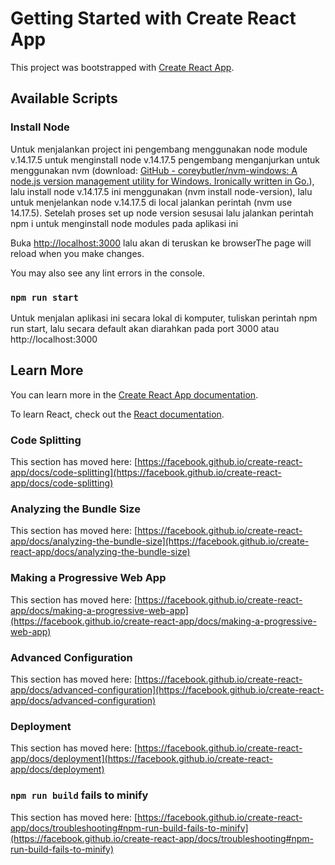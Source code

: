 # Getting Started with Create React App

This project was bootstrapped with [Create React App](https://github.com/facebook/create-react-app).

## Available Scripts


### Install Node

Untuk menjalankan project ini pengembang menggunakan node module v.14.17.5 untuk menginstall node v.14.17.5 pengembang menganjurkan untuk menggunakan nvm (download: [GitHub - coreybutler/nvm-windows: A node.js version management utility for Windows. Ironically written in Go.](https://github.com/coreybutler/nvm-windows#installation--upgrades)), lalu install node v.14.17.5 ini menggunakan (nvm install node-version), lalu untuk menjelankan node v.14.17.5 di local jalankan perintah (nvm use 14.17.5). Setelah proses set up node version sesusai lalu jalankan perintah npm i untuk menginstall node modules pada aplikasi ini

Buka [http://localhost:3000](http://localhost:3000) lalu akan di teruskan ke browserThe page will reload when you make changes.

You may also see any lint errors in the console.

### `npm run start`

Untuk menjalan aplikasi ini secara lokal di komputer, tuliskan perintah npm run start, lalu secara default akan diarahkan pada port 3000 atau http://localhost:3000

## Learn More

You can learn more in the [Create React App documentation](https://facebook.github.io/create-react-app/docs/getting-started).

To learn React, check out the [React documentation](https://reactjs.org/).

### Code Splitting

This section has moved here: [https://facebook.github.io/create-react-app/docs/code-splitting](https://facebook.github.io/create-react-app/docs/code-splitting)

### Analyzing the Bundle Size

This section has moved here: [https://facebook.github.io/create-react-app/docs/analyzing-the-bundle-size](https://facebook.github.io/create-react-app/docs/analyzing-the-bundle-size)

### Making a Progressive Web App

This section has moved here: [https://facebook.github.io/create-react-app/docs/making-a-progressive-web-app](https://facebook.github.io/create-react-app/docs/making-a-progressive-web-app)

### Advanced Configuration

This section has moved here: [https://facebook.github.io/create-react-app/docs/advanced-configuration](https://facebook.github.io/create-react-app/docs/advanced-configuration)

### Deployment

This section has moved here: [https://facebook.github.io/create-react-app/docs/deployment](https://facebook.github.io/create-react-app/docs/deployment)

### `npm run build` fails to minify

This section has moved here: [https://facebook.github.io/create-react-app/docs/troubleshooting#npm-run-build-fails-to-minify](https://facebook.github.io/create-react-app/docs/troubleshooting#npm-run-build-fails-to-minify)
